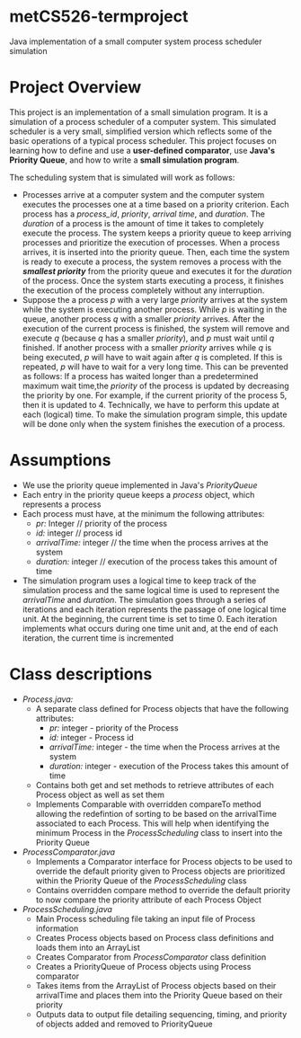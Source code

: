 # metCS526-termproject
Java implementation of a small computer system process scheduler simulation 

# Project Overview 
This project is an implementation of a small simulation program. It is a simulation of a process scheduler of a computer system. This simulated scheduler is a very small, simplified version which reflects some of the basic operations of a typical process scheduler. This project focuses on learning how to define and use a **user-defined comparator**, use **Java's Priority Queue**, and how to write a **small simulation program**.

The scheduling system that is simulated will work as follows:
- Processes arrive at a computer system and the computer system executes the processes one at a time based on a priority criterion. Each process has a *process_id*, *priority*, *arrival time*, and *duration*. The *duration* of a process is the amount of time it takes to completely execute the process. The system keeps a priority queue to keep arriving processes and prioritize the execution of processes. When a process arrives, it is inserted into the priority queue. Then, each time the system is ready to execute a process, the system removes a process with the **_smallest priority_** from the priority queue and executes it for the *duration* of the process. Once the system starts executing a process, it finishes the execution of the process completely without any interruption. 
- Suppose the a process *p* with a very large *priority* arrives at the system while the system is executing another process. While *p* is waiting in the queue, another process *q* with a smaller *priority* arrives. After the execution of the current process is finished, the system will remove and execute *q* (because *q* has a smaller *priority*), and *p* must wait until *q* finished. If another process with a smaller *priority* arrives while *q* is being executed, *p* will have to wait again after *q* is completed. If this is repeated, *p* will have to wait for a very long time. This can be prevented as follows: If a process has waited longer than a predetermined maximum wait time,the *priority* of the process is updated by decreasing the priority by one. For example, if the current priority of the process 5, then it is updated to 4. Technically, we have to perform this update at each (logical) time. To make the simulation program simple, this update will be done only when the system finishes the execution of a process. 

# Assumptions 
- We use the priority queue implemented in Java's *PriorityQueue*
- Each entry in the priority queue keeps a *process* object, which represents a process
- Each process must have, at the minimum the following attributes:
  - _pr:_ Integer              // priority of the process
  - _id:_ integer              // process id
  - _arrivalTime:_ integer     // the time when the process arrives at the system 
  - _duration:_ integer        // execution of the process takes this amount of time 
- The simulation program uses a logical time to keep track of the simulation process and the same logical time is used to represent the _arrivalTime_ and _duration_. The simulation goes through a series of iterations and each iteration represents the passage of one logical time unit. At the beginning, the current time is set to time 0. Each iteration implements what occurs during one time unit and, at the end of each iteration, the current time is incremented 

# Class descriptions
- _Process.java:_
  - A separate class defined for Process objects that have the following attributes:
      - _pr:_ integer - priority of the Process
      - _id:_ integer - Process id
      - _arrivalTime:_ integer - the time when the Process arrives at the system
      - _duration:_ integer - execution of the Process takes this amount of time 
  - Contains both get and set methods to retrieve attributes of each Process object as well as set them
  - Implements Comparable<Process> with overridden compareTo method allowing the redefintion of sorting to be based on the arrivalTime associated to each Process. This will help when identifying the minimum Process in the _ProcessScheduling_ class to insert into the Priority Queue
- _ProcessComparator.java_
  - Implements a Comparator interface for Process objects to be used to override the default priority given to Process objects are prioritized within the Priority Queue of the _ProcessScheduling_ class 
  - Contains overridden compare method to override the default priority to now compare the priority attribute of each Process Object
- _ProcessScheduling.java_
  - Main Process scheduling file taking an input file of Process information
  - Creates Process objects based on Process class definitions and loads them into an ArrayList
  - Creates Comparator from _ProcessComparator_ class definition 
  - Creates a PriorityQueue of Process objects using Process comparator 
  - Takes items from the ArrayList of Process objects based on their arrivalTime and places them into the Priority Queue based on their priority 
  - Outputs data to output file detailing sequencing, timing, and priority of objects added and removed to PriorityQueue
